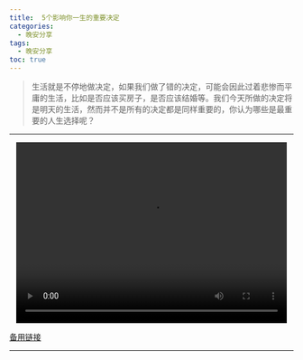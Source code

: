 ```yaml
---
title:  5个影响你一生的重要决定
categories:
  - 晚安分享
tags:
  - 晚安分享
toc: true 
---
```



> 生活就是不停地做决定，如果我们做了错的决定，可能会因此过着悲惨而平庸的生活，比如是否应该买房子，是否应该结婚等。我们今天所做的决定将是明天的生活，然而并不是所有的决定都是同样重要的，你认为哪些是最重要的人生选择呢？

---

<p style="text-align:center">
   <video width="480" height="320" controls>
       <source src="/video/37.mp4">
   </video>
</p>
 <p><a href="/video/37.mp4">备用链接</a></p>
 
---





